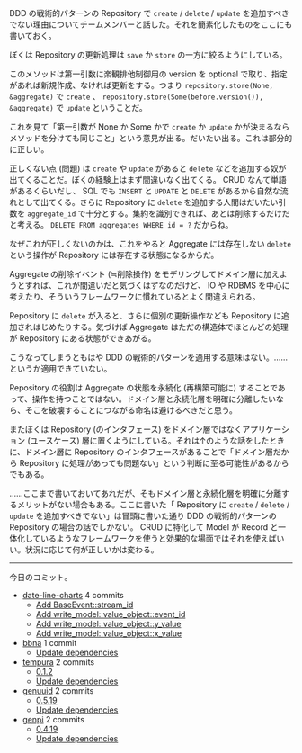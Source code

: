 DDD の戦術的パターンの Repository で `create` / `delete` / `update` を追加すべきでない理由についてチームメンバーと話した。それを簡素化したものをここにも書いておく。

ぼくは Repository の更新処理は `save` か `store` の一方に絞るようにしている。

このメソッドは第一引数に楽観排他制御用の version を optional で取り、指定があれば新規作成、なければ更新をする。つまり `repository.store(None, &aggregate)` で `create` 、 `repository.store(Some(before.version()), &aggregate)` で `update` ということだ。

これを見て「第一引数が None か Some かで `create` か `update` かが決まるならメソッドを分けても同じこと」という意見が出る。だいたい出る。これは部分的に正しい。

正しくない点 (問題) は `create` や `update` があると `delete` などを追加する奴が出てくることだ。ぼくの経験上はまず間違いなく出てくる。 CRUD なんて単語があるくらいだし、 SQL でも `INSERT` と `UPDATE` と `DELETE` があるから自然な流れとして出てくる。さらに Repository に `delete` を追加する人間はだいたい引数を `aggregate_id` で十分とする。集約を識別できれば、あとは削除するだけだと考える。 `DELETE FROM aggregates WHERE id = ?` だからね。

なぜこれが正しくないのかは、これをやると Aggregate には存在しない `delete` という操作が Repository には存在する状態になるからだ。

Aggregate の削除イベント (≒削除操作) をモデリングしてドメイン層に加えようとすれば、これが間違いだと気づくはずなのだけど、 IO や RDBMS を中心に考えたり、そういうフレームワークに慣れているとよく間違えられる。

Repository に `delete` が入ると、さらに個別の更新操作なども Repository に追加されはじめたりする。気づけば Aggregate はただの構造体でほとんどの処理が Repository にある状態ができあがる。

こうなってしまうともはや DDD の戦術的パターンを適用する意味はない。……というか適用できていない。

Repository の役割は Aggregate の状態を永続化 (再構築可能に) することであって、操作を持つことではない。ドメイン層と永続化層を明確に分離したいなら、そこを破壊することにつながる命名は避けるべきだと思う。

またぼくは Repository (のインタフェース) をドメイン層ではなくアプリケーション (ユースケース) 層に置くようにしている。それは↑のような話をしたときに、ドメイン層に Repository のインタフェースがあることで「ドメイン層だから Repository に処理があっても問題ない」という判断に至る可能性があるからでもある。

……ここまで書いておいてあれだが、そもドメイン層と永続化層を明確に分離するメリットがない場合もある。ここに書いた「 Repository に `create` / `delete` / `update` を追加すべきでない」は冒頭に書いた通り DDD の戦術的パターンの Repository の場合の話でしかない。 CRUD に特化して Model が Record と一体化しているようなフレームワークを使うと効果的な場面ではそれを使えばいい。状況に応じて何が正しいかは変わる。

---

今日のコミット。

- [date-line-charts](https://github.com/bouzuya/date-line-charts) 4 commits
  - [Add BaseEvent::stream_id](https://github.com/bouzuya/date-line-charts/commit/67d4d9531a16c43c2ee6f2293ec34514f84dda27)
  - [Add write_model::value_object::event_id](https://github.com/bouzuya/date-line-charts/commit/85ff5b68cb620dc5415a62c8c0ba95fe1f747afc)
  - [Add write_model::value_object::y_value](https://github.com/bouzuya/date-line-charts/commit/6ebf8f4dc62b10341135b43c0c1656e6152b4bed)
  - [Add write_model::value_object::x_value](https://github.com/bouzuya/date-line-charts/commit/4680fb00e90d681d2ecf758ea701e2c70c972069)
- [bbna](https://github.com/bouzuya/bbna) 1 commit
  - [Update dependencies](https://github.com/bouzuya/bbna/commit/ec47f1b7aef7e6e3ee41c66a7ea8b38224479585)
- [tempura](https://github.com/bouzuya/tempura) 2 commits
  - [0.1.2](https://github.com/bouzuya/tempura/commit/3ba4f958a2fab23361f138124244cc6568038d61)
  - [Update dependencies](https://github.com/bouzuya/tempura/commit/2c7df4d1c5143eba4ef114b66eb0eb71e8ba5a9d)
- [genuuid](https://github.com/bouzuya/genuuid) 2 commits
  - [0.5.19](https://github.com/bouzuya/genuuid/commit/1f4bb3fbb7bad4e4bf5da6520c7cfcdfbe8eb779)
  - [Update dependencies](https://github.com/bouzuya/genuuid/commit/34087c0197abc66099f2b3d2972bdd203b27cd19)
- [genpi](https://github.com/bouzuya/genpi) 2 commits
  - [0.4.19](https://github.com/bouzuya/genpi/commit/0800824d98ca0879f1813ffbb337544a99567acf)
  - [Update dependencies](https://github.com/bouzuya/genpi/commit/873a34bd5666e48f86ab6275ea944d7a37890d9c)
